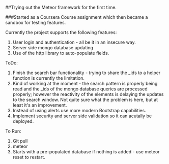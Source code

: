 ##Trying out the Meteor framework for the first time. 

###Started as a Coursera Course assignment which then became a sandbox for testing features.

Currently the project supports the following features:

1. User login and authentication - all be it in an insecure way.
2. Server side mongo database updating 
3. Use of the http library to auto-populate fields. 


ToDo:

1. Finish the search bar functionality - trying to share the _ids to a helper function is currently the limitation. 
  1. Kind of working at the moment - the search pattern is properly being read and the _ids of the mongo database queries are processed properly; however the reactivity of the elements is delaying the updates to the search window.  Not quite sure what the problem is here, but at least it's an improvement. 
1. Instead of using alerts use more modern Bootstrap capabilities.
1. Implement security and server side validation so it can acutally be deployed. 

To Run:

1. Git pull
2. meteor 
3. Starts with a pre-populated database if nothing is added - use meteor reset to restart. 



